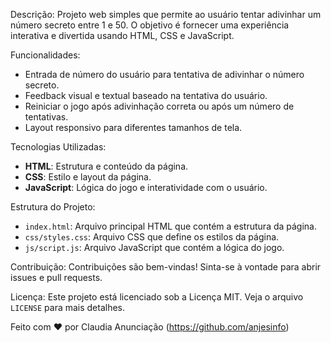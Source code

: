 Descrição:
Projeto web simples que permite ao usuário tentar adivinhar um número secreto entre 1 e 50. 
O objetivo é fornecer uma experiência interativa e divertida usando HTML, CSS e JavaScript.

Funcionalidades:
- Entrada de número do usuário para tentativa de adivinhar o número secreto.
- Feedback visual e textual baseado na tentativa do usuário.
- Reiniciar o jogo após adivinhação correta ou após um número de tentativas.
- Layout responsivo para diferentes tamanhos de tela.

Tecnologias Utilizadas:
- **HTML**: Estrutura e conteúdo da página.
- **CSS**: Estilo e layout da página.
- **JavaScript**: Lógica do jogo e interatividade com o usuário.

Estrutura do Projeto:
- `index.html`: Arquivo principal HTML que contém a estrutura da página.
- `css/styles.css`: Arquivo CSS que define os estilos da página.
- `js/script.js`: Arquivo JavaScript que contém a lógica do jogo.

Contribuição:
Contribuições são bem-vindas! Sinta-se à vontade para abrir issues e pull requests.

Licença:
Este projeto está licenciado sob a Licença MIT. Veja o arquivo `LICENSE` para mais detalhes.

Feito com ❤️ por Claudia Anunciação (https://github.com/anjesinfo)
